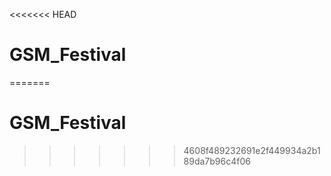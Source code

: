 <<<<<<< HEAD
# GSM_Festival
=======
# GSM_Festival
>>>>>>> 4608f489232691e2f449934a2b189da7b96c4f06
